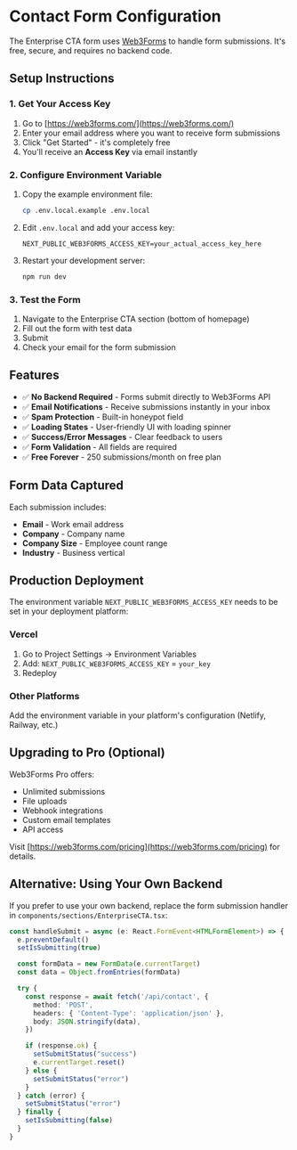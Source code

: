 # Contact Form Configuration

The Enterprise CTA form uses [Web3Forms](https://web3forms.com/) to handle form submissions. It's free, secure, and requires no backend code.

## Setup Instructions

### 1. Get Your Access Key

1. Go to [https://web3forms.com/](https://web3forms.com/)
2. Enter your email address where you want to receive form submissions
3. Click "Get Started" - it's completely free
4. You'll receive an **Access Key** via email instantly

### 2. Configure Environment Variable

1. Copy the example environment file:
   ```bash
   cp .env.local.example .env.local
   ```

2. Edit `.env.local` and add your access key:
   ```env
   NEXT_PUBLIC_WEB3FORMS_ACCESS_KEY=your_actual_access_key_here
   ```

3. Restart your development server:
   ```bash
   npm run dev
   ```

### 3. Test the Form

1. Navigate to the Enterprise CTA section (bottom of homepage)
2. Fill out the form with test data
3. Submit
4. Check your email for the form submission

## Features

- ✅ **No Backend Required** - Forms submit directly to Web3Forms API
- ✅ **Email Notifications** - Receive submissions instantly in your inbox
- ✅ **Spam Protection** - Built-in honeypot field
- ✅ **Loading States** - User-friendly UI with loading spinner
- ✅ **Success/Error Messages** - Clear feedback to users
- ✅ **Form Validation** - All fields are required
- ✅ **Free Forever** - 250 submissions/month on free plan

## Form Data Captured

Each submission includes:
- **Email** - Work email address
- **Company** - Company name
- **Company Size** - Employee count range
- **Industry** - Business vertical

## Production Deployment

The environment variable `NEXT_PUBLIC_WEB3FORMS_ACCESS_KEY` needs to be set in your deployment platform:

### Vercel
1. Go to Project Settings → Environment Variables
2. Add: `NEXT_PUBLIC_WEB3FORMS_ACCESS_KEY` = `your_key`
3. Redeploy

### Other Platforms
Add the environment variable in your platform's configuration (Netlify, Railway, etc.)

## Upgrading to Pro (Optional)

Web3Forms Pro offers:
- Unlimited submissions
- File uploads
- Webhook integrations
- Custom email templates
- API access

Visit [https://web3forms.com/pricing](https://web3forms.com/pricing) for details.

## Alternative: Using Your Own Backend

If you prefer to use your own backend, replace the form submission handler in `components/sections/EnterpriseCTA.tsx`:

```typescript
const handleSubmit = async (e: React.FormEvent<HTMLFormElement>) => {
  e.preventDefault()
  setIsSubmitting(true)

  const formData = new FormData(e.currentTarget)
  const data = Object.fromEntries(formData)

  try {
    const response = await fetch('/api/contact', {
      method: 'POST',
      headers: { 'Content-Type': 'application/json' },
      body: JSON.stringify(data),
    })

    if (response.ok) {
      setSubmitStatus("success")
      e.currentTarget.reset()
    } else {
      setSubmitStatus("error")
    }
  } catch (error) {
    setSubmitStatus("error")
  } finally {
    setIsSubmitting(false)
  }
}
```

